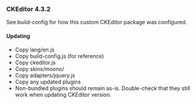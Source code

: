 ### CKEditor 4.3.2

See build-config for how this custom CKEditor package was configured.

#### Updating
* Copy lang/en.js
* Copy build-config.js (for reference)
* Copy ckeditor.js
* Copy skins/moono/
* Copy adapters/jquery.js
* Copy any updated plugins
* Non-bundled plugins should remain as-is. Double-check that they still work when updating CKEditor version.
